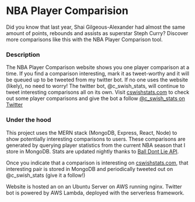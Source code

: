 # NBA Player Comparision

Did you know that last year, Shai Gilgeous-Alexander had almost the same amount of points, rebounds and assists as superstar Steph Curry? Discover more comparisons like this with the NBA Player Comparison tool.

### Description

The NBA Player Comparison website shows you one player comparison at a time.  If you find a comparison interesting, mark it as tweet-worthy and it will be queued up to be tweeted from my twitter bot.  If no one uses the website (likely), no need to worry!  The twitter bot, @c_swish_stats, will continue to tweet interesting comparisons all on its own.  Visit <a href="cswishstats.com" target="_blank">cswishstats.com</a> to check out some player comparisons and give the bot a follow <a href="http://twitter.com/c_swish_stats/" target="_blank">@c_swish_stats on Twitter</a>

### Under the hood

This project uses the MERN stack (MongoDB, Express, React, Node) to show potentially interesting comparisons to users. These comparisons are generated by querying player statistics from the current NBA season that I store in MongoDB. Stats are updated nightly thanks to <a href="https://www.balldontlie.io" target="_blank">Ball Dont Lie API</a>.

Once you indicate that a comparison is interesting on <a href="http://www.cswishstats.com" target="_blank">cswishstats.com</a>, that interesting pair is stored in MongoDB and periodically tweeted out on @c_swish_stats (give it a follow!)

Website is hosted an on an Ubuntu Server on AWS running nginx.
Twitter bot is powered by AWS Lambda, deployed with the serverless framework.
